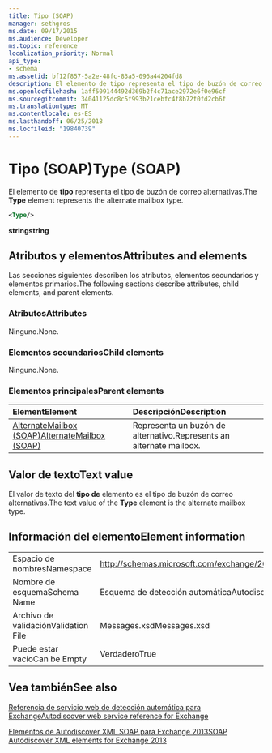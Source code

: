 ```yaml
---
title: Tipo (SOAP)
manager: sethgros
ms.date: 09/17/2015
ms.audience: Developer
ms.topic: reference
localization_priority: Normal
api_type:
- schema
ms.assetid: bf12f857-5a2e-48fc-83a5-096a44204fd8
description: El elemento de tipo representa el tipo de buzón de correo alternativas.
ms.openlocfilehash: 1aff509144492d369b2f4c71ace2972e6f0e96cf
ms.sourcegitcommit: 34041125dc8c5f993b21cebfc4f8b72f0fd2cb6f
ms.translationtype: MT
ms.contentlocale: es-ES
ms.lasthandoff: 06/25/2018
ms.locfileid: "19840739"
---
```

# <a name="type-soap"></a><span data-ttu-id="9aacf-103">Tipo (SOAP)</span><span class="sxs-lookup"><span data-stu-id="9aacf-103">Type (SOAP)</span></span>

<span data-ttu-id="9aacf-104">El elemento de **tipo** representa el tipo de buzón de correo alternativas.</span><span class="sxs-lookup"><span data-stu-id="9aacf-104">The **Type** element represents the alternate mailbox type.</span></span> 
  
```XML
<Type/>
```

 <span data-ttu-id="9aacf-105">**string**</span><span class="sxs-lookup"><span data-stu-id="9aacf-105">**string**</span></span>
## <a name="attributes-and-elements"></a><span data-ttu-id="9aacf-106">Atributos y elementos</span><span class="sxs-lookup"><span data-stu-id="9aacf-106">Attributes and elements</span></span>

<span data-ttu-id="9aacf-107">Las secciones siguientes describen los atributos, elementos secundarios y elementos primarios.</span><span class="sxs-lookup"><span data-stu-id="9aacf-107">The following sections describe attributes, child elements, and parent elements.</span></span>
  
### <a name="attributes"></a><span data-ttu-id="9aacf-108">Atributos</span><span class="sxs-lookup"><span data-stu-id="9aacf-108">Attributes</span></span>

<span data-ttu-id="9aacf-109">Ninguno.</span><span class="sxs-lookup"><span data-stu-id="9aacf-109">None.</span></span>
  
### <a name="child-elements"></a><span data-ttu-id="9aacf-110">Elementos secundarios</span><span class="sxs-lookup"><span data-stu-id="9aacf-110">Child elements</span></span>

<span data-ttu-id="9aacf-111">Ninguno.</span><span class="sxs-lookup"><span data-stu-id="9aacf-111">None.</span></span>
  
### <a name="parent-elements"></a><span data-ttu-id="9aacf-112">Elementos principales</span><span class="sxs-lookup"><span data-stu-id="9aacf-112">Parent elements</span></span>

|<span data-ttu-id="9aacf-113">**Element**</span><span class="sxs-lookup"><span data-stu-id="9aacf-113">**Element**</span></span>|<span data-ttu-id="9aacf-114">**Descripción**</span><span class="sxs-lookup"><span data-stu-id="9aacf-114">**Description**</span></span>|
|:-----|:-----|
|[<span data-ttu-id="9aacf-115">AlternateMailbox (SOAP)</span><span class="sxs-lookup"><span data-stu-id="9aacf-115">AlternateMailbox (SOAP)</span></span>](alternatemailbox-soap.md) <br/> |<span data-ttu-id="9aacf-116">Representa un buzón de alternativo.</span><span class="sxs-lookup"><span data-stu-id="9aacf-116">Represents an alternate mailbox.</span></span>  <br/> |
   
## <a name="text-value"></a><span data-ttu-id="9aacf-117">Valor de texto</span><span class="sxs-lookup"><span data-stu-id="9aacf-117">Text value</span></span>

<span data-ttu-id="9aacf-118">El valor de texto del **tipo de** elemento es el tipo de buzón de correo alternativas.</span><span class="sxs-lookup"><span data-stu-id="9aacf-118">The text value of the **Type** element is the alternate mailbox type.</span></span> 
  
## <a name="element-information"></a><span data-ttu-id="9aacf-119">Información del elemento</span><span class="sxs-lookup"><span data-stu-id="9aacf-119">Element information</span></span>

|||
|:-----|:-----|
|<span data-ttu-id="9aacf-120">Espacio de nombres</span><span class="sxs-lookup"><span data-stu-id="9aacf-120">Namespace</span></span>  <br/> |http://schemas.microsoft.com/exchange/2010/Autodiscover  <br/> |
|<span data-ttu-id="9aacf-121">Nombre de esquema</span><span class="sxs-lookup"><span data-stu-id="9aacf-121">Schema Name</span></span>  <br/> |<span data-ttu-id="9aacf-122">Esquema de detección automática</span><span class="sxs-lookup"><span data-stu-id="9aacf-122">Autodiscover schema</span></span>  <br/> |
|<span data-ttu-id="9aacf-123">Archivo de validación</span><span class="sxs-lookup"><span data-stu-id="9aacf-123">Validation File</span></span>  <br/> |<span data-ttu-id="9aacf-124">Messages.xsd</span><span class="sxs-lookup"><span data-stu-id="9aacf-124">Messages.xsd</span></span>  <br/> |
|<span data-ttu-id="9aacf-125">Puede estar vacío</span><span class="sxs-lookup"><span data-stu-id="9aacf-125">Can be Empty</span></span>  <br/> |<span data-ttu-id="9aacf-126">Verdadero</span><span class="sxs-lookup"><span data-stu-id="9aacf-126">True</span></span>  <br/> |
   
## <a name="see-also"></a><span data-ttu-id="9aacf-127">Vea también</span><span class="sxs-lookup"><span data-stu-id="9aacf-127">See also</span></span>



[<span data-ttu-id="9aacf-128">Referencia de servicio web de detección automática para Exchange</span><span class="sxs-lookup"><span data-stu-id="9aacf-128">Autodiscover web service reference for Exchange</span></span>](autodiscover-web-service-reference-for-exchange.md)
  
[<span data-ttu-id="9aacf-129">Elementos de Autodiscover XML SOAP para Exchange 2013</span><span class="sxs-lookup"><span data-stu-id="9aacf-129">SOAP Autodiscover XML elements for Exchange 2013</span></span>](soap-autodiscover-xml-elements-for-exchange-2013.md)

